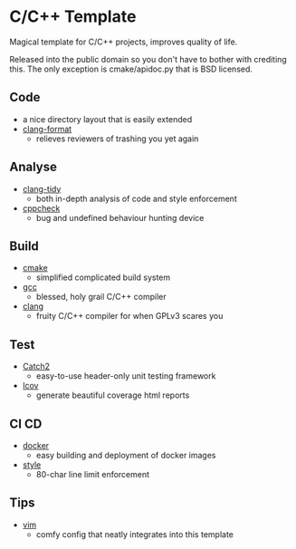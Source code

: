 # C/C++ Template

Magical template for C/C++ projects, improves quality of life.

Released into the public domain so you don't have to bother with crediting this.
The only exception is cmake/apidoc.py that is BSD licensed.

## Code

* a nice directory layout that is easily extended
* [clang-format](https://clang.llvm.org/docs/ClangFormat.html)
  * relieves reviewers of trashing you yet again

## Analyse

* [clang-tidy](https://clang.llvm.org/extra/clang-tidy/)
  * both in-depth analysis of code and style enforcement
* [cppcheck](http://cppcheck.sourceforge.net/)
  * bug and undefined behaviour hunting device

## Build

* [cmake](https://cmake.org/)
  * simplified complicated build system
* [gcc](https://gcc.gnu.org/)
  * blessed, holy grail C/C++ compiler
* [clang](https://clang.llvm.org/)
  * fruity C/C++ compiler for when GPLv3 scares you

## Test

* [Catch2](https://github.com/catchorg/Catch2)
  * easy-to-use header-only unit testing framework
* [lcov](http://ltp.sourceforge.net/coverage/lcov.php)
  * generate beautiful coverage html reports

## CI CD

* [docker](https://git.mel.vin/cicd/docker)
  * easy building and deployment of docker images
* [style](https://git.mel.vin/cicd/style)
  * 80-char line limit enforcement

## Tips

* [vim](https://git.mel.vin/conf/vim)
  * comfy config that neatly integrates into this template
